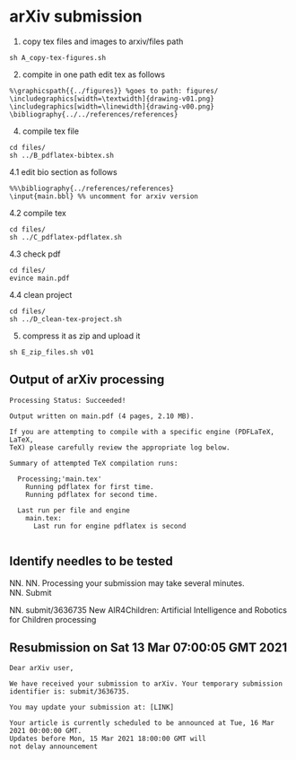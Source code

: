# arXiv submission

1. copy tex files and images to arxiv/files path
```
sh A_copy-tex-figures.sh
```

2. compite in one path
edit tex as follows
```
%\graphicspath{{../figures}} %goes to path: figures/
\includegraphics[width=\textwidth]{drawing-v01.png}
\includegraphics[width=\linewidth]{drawing-v00.png}
\bibliography{../../references/references}
```

4. compile tex file
```
cd files/
sh ../B_pdflatex-bibtex.sh
```
4.1 edit bio section as follows
```
%%\bibliography{../references/references}
\input{main.bbl} %% uncomment for arxiv version
```

4.2 compile tex
```
cd files/
sh ../C_pdflatex-pdflatex.sh
```

4.3 check pdf 
```
cd files/
evince main.pdf
```

4.4 clean project 
```
cd files/
sh ../D_clean-tex-project.sh
```

5. compress it as zip and upload it
```
sh E_zip_files.sh v01
```


## Output of arXiv processing 

```
Processing Status: Succeeded!

Output written on main.pdf (4 pages, 2.10 MB).

If you are attempting to compile with a specific engine (PDFLaTeX, LaTeX,
TeX) please carefully review the appropriate log below.

Summary of attempted TeX compilation runs:

  Processing;'main.tex'
    Running pdflatex for first time.
    Running pdflatex for second time.

  Last run per file and engine
    main.tex:
      Last run for engine pdflatex is second


```


## Identify needles to be tested

NN.
NN. Processing your submission may take several minutes.   
NN. Submit   


NN. submit/3636735 	New  	AIR4Children: Artificial Intelligence and Robotics for Children 	processing 	

## Resubmission on Sat 13 Mar 07:00:05 GMT 2021

```
Dear arXiv user,

We have received your submission to arXiv. Your temporary submission
identifier is: submit/3636735.

You may update your submission at: [LINK] 

Your article is currently scheduled to be announced at Tue, 16 Mar 2021 00:00:00 GMT.
Updates before Mon, 15 Mar 2021 18:00:00 GMT will
not delay announcement
```

